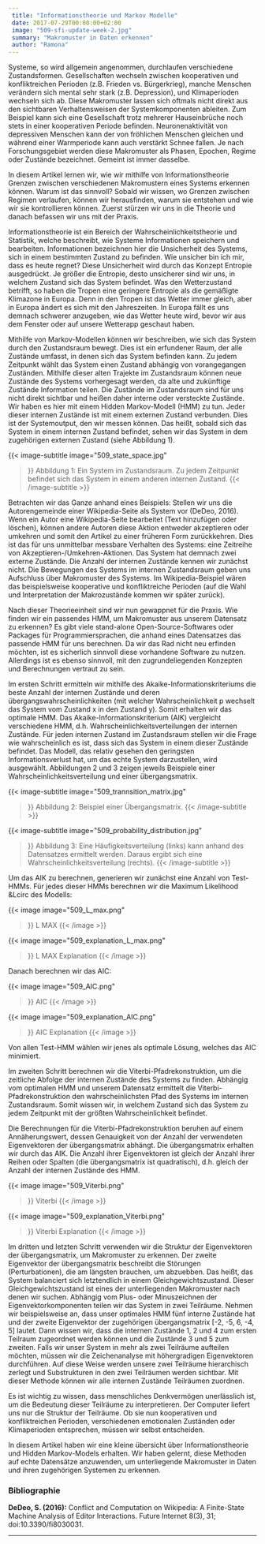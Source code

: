 ```yaml
---
 title: "Informationstheorie und Markov Modelle"
 date: 2017-07-29T00:00:00+02:00
 image: "509-sfi-update-week-2.jpg"
 summary: "Makromuster in Daten erkennen"
 author: "Ramona"
---
```



Systeme, so wird allgemein angenommen, durchlaufen verschiedene
Zustandsformen. Gesellschaften wechseln zwischen kooperativen und
konfliktreichen Perioden (z.B. Frieden vs. Bürgerkrieg), manche
Menschen verändern sich mental sehr stark (z.B. Depression), und
Klimaperioden wechseln sich ab. Diese Makromuster lassen sich oftmals
nicht direkt aus den sichtbaren Verhaltensweisen der Systemkomponenten
ableiten. Zum Beispiel kann sich eine Gesellschaft trotz mehrerer
Hauseinbrüche noch stets in einer kooperativen Periode befinden.
Neuronenaktivität von depressiven Menschen kann der von
fröhlichen Menschen gleichen und während einer Warmperiode kann
auch verstärkt Schnee fallen. Je nach Forschungsgebiet werden diese
Makromuster als Phasen, Epochen, Regime oder Zustände bezeichnet.
Gemeint ist immer dasselbe.

In diesem Artikel lernen wir, wie wir mithilfe von Informationstheorie
Grenzen zwischen verschiedenen Makromustern eines Systems erkennen
können. Warum ist das sinnvoll? Sobald wir wissen, wo Grenzen
zwischen Regimen verlaufen, können wir herausfinden, warum sie
entstehen und wie wir sie kontrollieren können. Zuerst stürzen
wir uns in die Theorie und danach befassen wir uns mit der Praxis.

Informationstheorie ist ein Bereich der Wahrscheinlichkeitstheorie und
Statistik, welche beschreibt, wie Systeme Informationen speichern und
bearbeiten. Informationen bezeichnen hier die Unsicherheit des Systems,
sich in einem bestimmten Zustand zu befinden. Wie unsicher bin ich mir,
dass es heute regnet? Diese Unsicherheit wird durch das Konzept Entropie
ausgedrückt. Je größer die Entropie, desto unsicherer sind
wir uns, in welchem Zustand sich das System befindet. Was den
Wetterzustand betrifft, so haben die Tropen eine geringere Entropie als
die gemäßigte Klimazone in Europa. Denn in den Tropen ist das
Wetter immer gleich, aber in Europa ändert es sich mit den
Jahreszeiten. In Europa fällt es uns demnach schwerer anzugeben, wie
das Wetter heute wird, bevor wir aus dem Fenster oder auf unsere
Wetterapp geschaut haben.

Mithilfe von Markov-Modellen können wir beschreiben, wie sich das
System durch den Zustandsraum bewegt. Dies ist ein erfundener Raum, der
alle Zustände umfasst, in denen sich das System befinden kann. Zu
jedem Zeitpunkt wählt das System einen Zustand abhängig von
vorangegangen Zuständen. Mithilfe dieser alten Trajekte im
Zustandsraum können neue Zustände des Systems vorhergesagt
werden, da alte und zukünftige Zustände Information teilen. Die
Zustände im Zustandsraum sind für uns nicht direkt sichtbar und
heißen daher interne oder versteckte Zustände. Wir haben es
hier mit einem Hidden Markov-Modell (HMM) zu tun. Jeder dieser internen
Zustände ist mit einem externen Zustand verbunden. Dies ist der
Systemoutput, den wir messen können. Das heißt, sobald sich das
System in einem internen Zustand befindet, sehen wir das System in dem
zugehörigen externen Zustand (siehe Abbildung 1).


{{< image-subtitle
    image="509_state_space.jpg"
>}}
Abbildung 1: Ein System im Zustandsraum. Zu jedem Zeitpunkt befindet sich das
System in einem anderen internen Zustand.
{{< /image-subtitle >}}


Betrachten wir das Ganze anhand eines Beispiels: Stellen wir uns die
Autorengemeinde einer Wikipedia-Seite als System vor (DeDeo, 2016). Wenn
ein Autor eine Wikipedia-Seite bearbeitet (Text hinzufügen oder
löschen), können andere Autoren diese Aktion entweder
akzeptieren oder umkehren und somit den Artikel zu einer früheren
Form zurückkehren. Dies ist das für uns unmittelbar messbare
Verhalten des Systems: eine Zeitreihe von
Akzeptieren-/Umkehren-Aktionen. Das System hat demnach zwei externe
Zustände. Die Anzahl der internen Zustände kennen wir
zunächst nicht. Die Bewegungen des Systems im internen Zustandsraum
geben uns Aufschluss über Makromuster des Systems. Im
Wikipedia-Beispiel wären das beispielsweise kooperative und
konfliktreiche Perioden (auf die Wahl und Interpretation der
Makrozustände kommen wir später zurück).

Nach dieser Theorieeinheit sind wir nun gewappnet für die Praxis.
Wie finden wir ein passendes HMM, um Makromuster aus unserem Datensatz
zu erkennen? Es gibt viele stand-alone Open-Source-Softwares oder
Packages für Programmiersprachen, die anhand eines Datensatzes das
passende HMM für uns berechnen. Da wir das Rad nicht neu erfinden
möchten, ist es sicherlich sinnvoll diese vorhandene Software zu
nutzen. Allerdings ist es ebenso sinnvoll, mit den zugrundeliegenden
Konzepten und Berechnungen vertraut zu sein.

Im ersten Schritt ermitteln wir mithilfe des
Akaike-Informationskriteriums die beste Anzahl der internen Zustände
und deren übergangswahrscheinlichkeiten (mit welcher
Wahrscheinlichkeit p wechselt das System vom Zustand x in den Zustand
y). Somit erhalten wir das optimale HMM. Das
Akaike-Informationskriterium (AIK) vergleicht verschiedene HMM, d.h.
Wahrscheinlichkeitsverteilungen der internen Zustände. Für jeden
internen Zustand im Zustandsraum stellen wir die Frage wie
wahrscheinlich es ist, dass sich das System in einem dieser Zustände
befindet. Das Modell, das relativ gesehen den geringsten
Informationsverlust hat, um das echte System darzustellen, wird
ausgewählt. Abbildungen 2 und 3 zeigen jeweils Beispiele einer
Wahrscheinlichkeitsverteilung und einer übergangsmatrix.


{{< image-subtitle
    image="509_trannsition_matrix.jpg"
>}}
Abbildung 2: Beispiel einer Übergangsmatrix.
{{< /image-subtitle >}}

{{< image-subtitle
    image="509_probability_distribution.jpg"
>}}
Abbildung 3: Eine Häufigkeitsverteilung (links) kann anhand des
Datensatzes ermittelt werden. Daraus ergibt sich eine
Wahrscheinlichkeitsverteilung (rechts).
{{< /image-subtitle >}}

Um das AIK zu berechnen, generieren wir zunächst eine Anzahl von
Test-HMMs. Für jedes dieser HMMs berechnen wir die Maximum
Likelihood &Lcirc des Modells:

{{< image 
    image="509_L_max.png"
>}}
L MAX
{{< /image >}}

{{< image 
    image="509_explanation_L_max.png"
>}}
L MAX Explanation
{{< /image >}}

Danach berechnen wir das AIC:

{{< image 
    image="509_AIC.png"
>}}
AIC
{{< /image >}}

{{< image 
    image="509_explanation_AIC.png"
>}}
AIC Explanation
{{< /image >}}


Von allen Test-HMM wählen wir jenes als optimale Lösung, welches
das AIC minimiert.

Im zweiten Schritt berechnen wir die Viterbi-Pfadrekonstruktion, um die
zeitliche Abfolge der internen Zustände des Systems zu finden.
Abhängig vom optimalen HMM und unserem Datensatz ermittelt die
Viterbi-Pfadrekonstruktion den wahrscheinlichsten Pfad des Systems im
internen Zustandsraum. Somit wissen wir, in welchem Zustand sich das
System zu jedem Zeitpunkt mit der größten Wahrscheinlichkeit
befindet.

Die Berechnungen für die Viterbi-Pfadrekonstruktion beruhen auf
einem Annäherungswert, dessen Genauigkeit von der Anzahl der
verwendeten Eigenvektoren der übergangsmatrix abhängt. Die
übergangsmatrix erhalten wir durch das AIK. Die Anzahl ihrer
Eigenvektoren ist gleich der Anzahl ihrer Reihen oder Spalten (die
übergangsmatrix ist quadratisch), d.h. gleich der Anzahl der
internen Zustände des HMM.

{{< image 
    image="509_Viterbi.png"
>}}
Viterbi
{{< /image >}}

{{< image 
    image="509_explanation_Viterbi.png"
>}}
Viterbi Explanation
{{< /image >}}

Im dritten und letzten Schritt verwenden wir die Struktur der
Eigenvektoren der übergangsmatrix, um Makromuster zu erkennen. Der
zweite Eigenvektor der übergangsmatrix beschreibt die Störungen
(Perturbationen), die am längsten brauchen, um abzuebben. Das
heißt, das System balanciert sich letztendlich in einem
Gleichgewichtszustand. Dieser Gleichgewichtszustand ist eines der
unterliegenden Makromuster nach denen wir suchen. Abhängig vom Plus-
oder Minuszeichnen der Eigenvektorkomponenten teilen wir das System in
zwei Teilräume. Nehmen wir beispielsweise an, dass unser optimales
HMM fünf interne Zustände hat und der zweite Eigenvektor der
zugehörigen übergangsmatrix \[-2, -5, 6, -4, 5\] lautet. Dann
wissen wir, dass die internen Zustände 1, 2 und 4 zum ersten
Teilraum zugeordnet werden können und die Zustände 3 und 5 zum
zweiten. Falls wir unser System in mehr als zwei Teilräume aufteilen
möchten, müssen wir die Zeichenanalyse mit höhergradigen
Eigenvektoren durchführen. Auf diese Weise werden unsere zwei
Teilräume hierarchisch zerlegt und Substrukturen in den zwei
Teilräumen werden sichtbar. Mit dieser Methode können wir alle
internen Zustände Teilräumen zuordnen.

Es ist wichtig zu wissen, dass menschliches Denkvermögen
unerlässlich ist, um die Bedeutung dieser Teilräume zu
interpretieren. Der Computer liefert uns nur die Struktur der
Teilräume. Ob sie nun kooperativen und konfliktreichen Perioden,
verschiedenen emotionalen Zuständen oder Klimaperioden entsprechen,
müssen wir selbst entscheiden.

In diesem Artikel haben wir eine kleine übersicht über
Informationstheorie und Hidden Markov-Models erhalten. Wir haben
gelernt, diese Methoden auf echte Datensätze anzuwenden, um
unterliegende Makromuster in Daten und ihren zugehörigen Systemen zu
erkennen.

### Bibliographie

**DeDeo, S. (2016):** Conflict and Computation on Wikipedia: A
Finite-State Machine Analysis of Editor Interactions. Future Internet
8(3), 31; doi:10.3390/fi8030031.

------------------------------------------------------------------------


